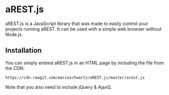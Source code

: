 # aREST.js

aREST.js is a JavaScript library that was made to easily control your projects running aREST. It can be used with a simple web browser without Node.js.

## Installation

You can simply embed aREST.js in an HTML page by including the file from the CDN:

```shell
https://cdn.rawgit.com/marcoschwartz/aREST.js/master/arest.js
```

Note that you also need to include jQuery & AjaxQ.